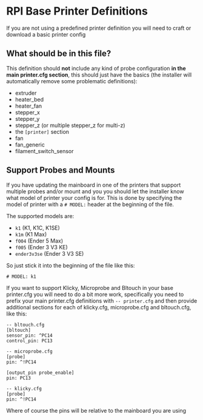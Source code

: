 # RPI Base Printer Definitions

If you are not using a predefined printer definition you will need to craft or download a basic printer config

## What should be in this file?

This definition should **not** include any kind of probe configuration **in the main printer.cfg section**, this should just have the basics (the installer will automatically remove some problematic definitions):

- extruder
- heater_bed
- heater_fan
- stepper_x
- stepper_y
- stepper_z (or multiple stepper_z for multi-z)
- the `[printer]` section
- fan
- fan_generic
- filament_switch_sensor

## Support Probes and Mounts

If you have updating the mainboard in one of the printers that support multiple probes and/or mount and you you should let the installer know what model of printer your config is for. 
This is done by specifying the model of printer with a `# MODEL:` header at the beginning of the file.

The supported models are:

- `k1` (K1, K1C, K1SE)
- `k1m` (K1 Max)
- `f004` (Ender 5 Max)
- `f005` (Ender 3 V3 KE)
- `ender3v3se` (Ender 3 V3 SE)

So just stick it into the beginning of the file like this:

```
# MODEL: k1
```

If you want to support Klicky, Microprobe and Bltouch in your base printer.cfg you will need to do a bit more work, specifically
you need to prefix your main printer.cfg definitions with `-- printer.cfg` and then provide additional sections for each of klicky.cfg, microprobe.cfg and bltouch.cfg, like this:

```
-- bltouch.cfg
[bltouch]
sensor_pin: ^PC14
control_pin: PC13

-- microprobe.cfg
[probe]
pin: ^!PC14

[output_pin probe_enable]
pin: PC13

-- klicky.cfg
[probe]
pin: ^!PC14
```

Where of course the pins will be relative to the mainboard you are using
